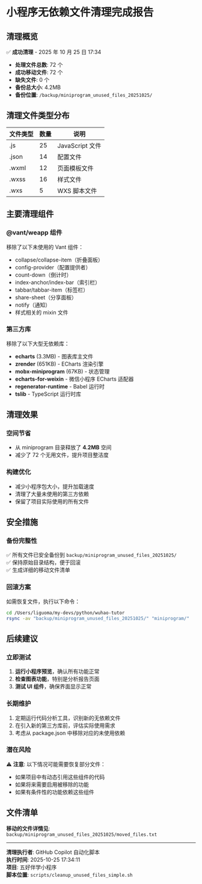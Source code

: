 # 小程序无依赖文件清理完成报告

## 清理概览

✅ **成功清理** - 2025 年 10 月 25 日 17:34

- **处理文件总数**: 72 个
- **成功移动文件**: 72 个
- **缺失文件**: 0 个
- **备份总大小**: 4.2MB
- **备份位置**: `/backup/miniprogram_unused_files_20251025/`

## 清理文件类型分布

| 文件类型 | 数量 | 说明            |
| -------- | ---- | --------------- |
| .js      | 25   | JavaScript 文件 |
| .json    | 14   | 配置文件        |
| .wxml    | 12   | 页面模板文件    |
| .wxss    | 16   | 样式文件        |
| .wxs     | 5    | WXS 脚本文件    |

## 主要清理组件

### @vant/weapp 组件

移除了以下未使用的 Vant 组件：

- collapse/collapse-item（折叠面板）
- config-provider（配置提供者）
- count-down（倒计时）
- index-anchor/index-bar（索引栏）
- tabbar/tabbar-item（标签栏）
- share-sheet（分享面板）
- notify（通知）
- 样式相关的 mixin 文件

### 第三方库

移除了以下大型无依赖库：

- **echarts** (3.3MB) - 图表库主文件
- **zrender** (651KB) - ECharts 渲染引擎
- **mobx-miniprogram** (67KB) - 状态管理
- **echarts-for-weixin** - 微信小程序 ECharts 适配器
- **regenerator-runtime** - Babel 运行时
- **tslib** - TypeScript 运行时库

## 清理效果

### 空间节省

- 从 miniprogram 目录释放了 **4.2MB** 空间
- 减少了 72 个无用文件，提升项目整洁度

### 构建优化

- 减少小程序包大小，提升加载速度
- 清理了大量未使用的第三方依赖
- 保留了项目实际使用的所有文件

## 安全措施

### 备份完整性

✅ 所有文件已安全备份到 `backup/miniprogram_unused_files_20251025/`  
✅ 保持原始目录结构，便于回滚  
✅ 生成详细的移动文件清单

### 回滚方案

如需恢复文件，执行以下命令：

```bash
cd /Users/liguoma/my-devs/python/wuhao-tutor
rsync -av "backup/miniprogram_unused_files_20251025/" "miniprogram/"
```

## 后续建议

### 立即测试

1. **运行小程序预览**，确认所有功能正常
2. **检查图表功能**，特别是分析报告页面
3. **测试 UI 组件**，确保界面显示正常

### 长期维护

1. 定期运行代码分析工具，识别新的无依赖文件
2. 在引入新的第三方库前，评估实际使用需求
3. 考虑从 package.json 中移除对应的未使用依赖

### 潜在风险

⚠️ **注意**: 以下情况可能需要恢复部分文件：

- 如果项目中有动态引用这些组件的代码
- 如果将来需要启用被移除的功能
- 如果有条件性的功能依赖这些组件

## 文件清单

**移动的文件详情见**: `backup/miniprogram_unused_files_20251025/moved_files.txt`

---

**清理执行者**: GitHub Copilot 自动化脚本  
**执行时间**: 2025-10-25 17:34:11  
**项目**: 五好伴学小程序  
**脚本位置**: `scripts/cleanup_unused_files_simple.sh`
